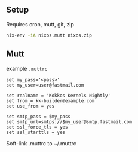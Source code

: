 
## Setup

Requires cron, mutt, git, zip

```bash
nix-env -iA nixos.mutt nixos.zip
```

## Mutt

example `.muttrc`
```
set my_pass='<pass>'
set my_user=user@fastmail.com

set realname = 'Kokkos Kernels Nightly'
set from = kk-builder@example.com
set use_from = yes

set smtp_pass = $my_pass
set smtp_url=smtps://$my_user@smtp.fastmail.com
set ssl_force_tls = yes
set ssl_starttls = yes
```

Soft-link .muttrc to ~/.muttrc


